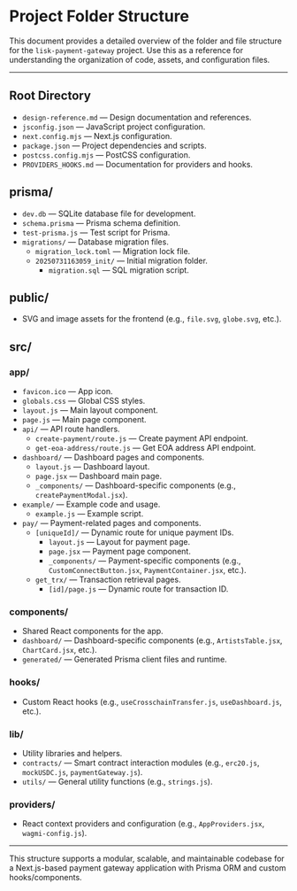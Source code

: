 # Project Folder Structure

This document provides a detailed overview of the folder and file structure for the `lisk-payment-gateway` project. Use this as a reference for understanding the organization of code, assets, and configuration files.

---

## Root Directory
- `design-reference.md` — Design documentation and references.
- `jsconfig.json` — JavaScript project configuration.
- `next.config.mjs` — Next.js configuration.
- `package.json` — Project dependencies and scripts.
- `postcss.config.mjs` — PostCSS configuration.
- `PROVIDERS_HOOKS.md` — Documentation for providers and hooks.

## prisma/
- `dev.db` — SQLite database file for development.
- `schema.prisma` — Prisma schema definition.
- `test-prisma.js` — Test script for Prisma.
- `migrations/` — Database migration files.
  - `migration_lock.toml` — Migration lock file.
  - `20250731163059_init/` — Initial migration folder.
    - `migration.sql` — SQL migration script.

## public/
- SVG and image assets for the frontend (e.g., `file.svg`, `globe.svg`, etc.).

## src/
### app/
- `favicon.ico` — App icon.
- `globals.css` — Global CSS styles.
- `layout.js` — Main layout component.
- `page.js` — Main page component.
- `api/` — API route handlers.
  - `create-payment/route.js` — Create payment API endpoint.
  - `get-eoa-address/route.js` — Get EOA address API endpoint.
- `dashboard/` — Dashboard pages and components.
  - `layout.js` — Dashboard layout.
  - `page.jsx` — Dashboard main page.
  - `_components/` — Dashboard-specific components (e.g., `createPaymentModal.jsx`).
- `example/` — Example code and usage.
  - `example.js` — Example script.
- `pay/` — Payment-related pages and components.
  - `[uniqueId]/` — Dynamic route for unique payment IDs.
    - `layout.js` — Layout for payment page.
    - `page.jsx` — Payment page component.
    - `_components/` — Payment-specific components (e.g., `CustomConnectButton.jsx`, `PaymentContainer.jsx`, etc.).
  - `get_trx/` — Transaction retrieval pages.
    - `[id]/page.js` — Dynamic route for transaction ID.

### components/
- Shared React components for the app.
- `dashboard/` — Dashboard-specific components (e.g., `ArtistsTable.jsx`, `ChartCard.jsx`, etc.).
- `generated/` — Generated Prisma client files and runtime.

### hooks/
- Custom React hooks (e.g., `useCrosschainTransfer.js`, `useDashboard.js`, etc.).

### lib/
- Utility libraries and helpers.
- `contracts/` — Smart contract interaction modules (e.g., `erc20.js`, `mockUSDC.js`, `paymentGateway.js`).
- `utils/` — General utility functions (e.g., `strings.js`).

### providers/
- React context providers and configuration (e.g., `AppProviders.jsx`, `wagmi-config.js`).

---

This structure supports a modular, scalable, and maintainable codebase for a Next.js-based payment gateway application with Prisma ORM and custom hooks/components.
